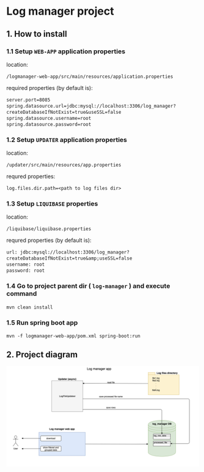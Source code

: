 # Log manager project

## 1. How to install

### 1.1 Setup `WEB-APP` application properties

location:
```
/logmanager-web-app/src/main/resources/application.properties
```

required properties (by default is):

```
server.port=8085
spring.datasource.url=jdbc:mysql://localhost:3306/log_manager?createDatabaseIfNotExist=true&useSSL=false
spring.datasource.username=root
spring.datasource.password=root
```

### 1.2 Setup `UPDATER` application properties

location:
```
/updater/src/main/resources/app.properties
```

requred properties:
```
log.files.dir.path=<path to log files dir>
```

### 1.3 Setup `LIQUIBASE` properties

location:
```
/liquibase/liquibase.properties
```

requred properties (by default is):
```
url: jdbc:mysql://localhost:3306/log_manager?createDatabaseIfNotExist=true&amp;useSSL=false
username: root
password: root
```

### 1.4 Go to project parent dir ( `log-manager` ) and execute command
```
mvn clean install
```

### 1.5 Run spring boot app
```
mvn -f logmanager-web-app/pom.xml spring-boot:run
```

## 2. Project diagram

![image](Project_diagram.png)
